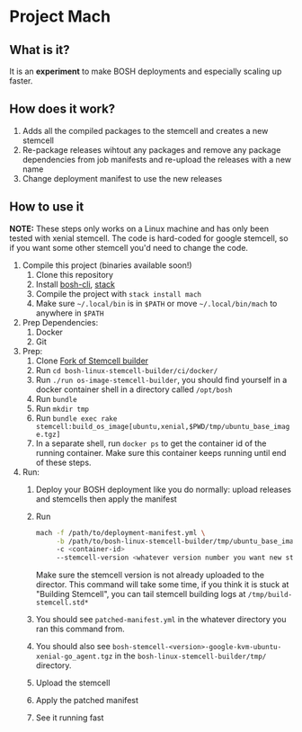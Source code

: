 # Project Mach

## What is it?

It is an **experiment** to make BOSH deployments and especially scaling up faster.

## How does it work?

1. Adds all the compiled packages to the stemcell and creates a new stemcell
1. Re-package releases wihtout any packages and remove any package dependencies from job manifests and re-upload the releases with a new name
1. Change deployment manifest to use the new releases

## How to use it

**NOTE:** These steps only works on a Linux machine and has only been tested with xenial stemcell. The code is hard-coded for google stemcell, so if you want some other stemcell you'd need to change the code.

1. Compile this project (binaries available soon!)
   1. Clone this repository
   1. Install [bosh-cli](https://bosh.io/docs/cli-v2-install/), [stack](https://docs.haskellstack.org/en/stable/README/)
   1. Compile the project with `stack install mach`
   1. Make sure `~/.local/bin` is in `$PATH` or move `~/.local/bin/mach` to anywhere in `$PATH`
1. Prep Dependencies:
   1. Docker
   1. Git
1. Prep:
   1. Clone [Fork of Stemcell builder](https://github.com/akshaymankar/bosh-linux-stemcell-builder)
   1. Run `cd bosh-linux-stemcell-builder/ci/docker/`
   1. Run `./run os-image-stemcell-builder`, you should find yourself in a docker container shell in a directory called `/opt/bosh`
   1. Run `bundle`
   1. Run `mkdir tmp`
   1. Run `bundle exec rake stemcell:build_os_image[ubuntu,xenial,$PWD/tmp/ubuntu_base_image.tgz]`
   1. In a separate shell, run `docker ps` to get the container id of the running container. Make sure this container keeps running until end of these steps.
1. Run:
   1. Deploy your BOSH deployment like you do normally: upload releases and stemcells then apply the manifest
   1. Run 
      ```bash
      mach -f /path/to/deployment-manifest.yml \
           -b /path/to/bosh-linux-stemcell-builder/tmp/ubuntu_base_image.tgz
           -c <container-id>
           --stemcell-version <whatever version number you want new stemcell to be>
      ```
      Make sure the stemcell version is not already uploaded to the director.
      This command will take some time, if you think it is stuck at "Building Stemcell", you can tail stemcell building logs at `/tmp/build-stemcell.std*`
      
   1. You should see `patched-manifest.yml` in the whatever directory you ran this command from.
   1. You should also see `bosh-stemcell-<version>-google-kvm-ubuntu-xenial-go_agent.tgz` in the `bosh-linux-stemcell-builder/tmp/` directory.
   1. Upload the stemcell
   1. Apply the patched manifest
   1. See it running fast
